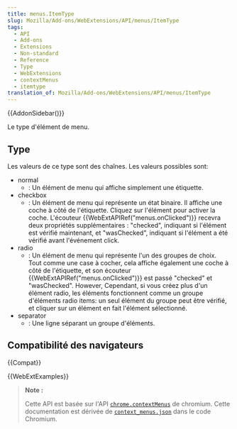 ```yaml
---
title: menus.ItemType
slug: Mozilla/Add-ons/WebExtensions/API/menus/ItemType
tags:
  - API
  - Add-ons
  - Extensions
  - Non-standard
  - Reference
  - Type
  - WebExtensions
  - contextMenus
  - itemtype
translation_of: Mozilla/Add-ons/WebExtensions/API/menus/ItemType
---
```


{{AddonSidebar()}}

Le type d'élément de menu.

## Type

Les valeurs de ce type sont des chaînes. Les valeurs possibles sont:

- normal
  - : Un élément de menu qui affiche simplement une étiquette.
- checkbox
  - : Un élément de menu qui représente un état binaire. Il affiche une coche à côté de l'étiquette. Cliquez sur l'élément pour activer la coche. L'écouteur {{WebExtAPIRef("menus.onClicked")}} recevra deux propriétés supplémentaires : "checked", indiquant si l'élément est vérifié maintenant, et "wasChecked", indiquant si l'élément a été vérifié avant l'événement click.
- radio
  - : Un élément de menu qui représente l'un des groupes de choix. Tout comme une case à cocher, cela affiche également une coche à côté de l'étiquette, et son écouteur {{WebExtAPIRef("menus.onClicked")}} est passé "checked" et "wasChecked". However, Cependant, si vous créez plus d'un élément radio, les éléments fonctionnent comme un groupe d'éléments radio items: un seul élément du groupe peut être vérifié, et cliquer sur un élément en fait l'élément sélectionné.
- separator
  - : Une ligne séparant un groupe d'éléments.

## Compatibilité des navigateurs

{{Compat}}

{{WebExtExamples}}

> **Note :**
>
> Cette API est basée sur l'API [`chrome.contextMenus`](https://developer.chrome.com/extensions/contextMenus) de chromium. Cette documentation est dérivée de [`context_menus.json`](https://chromium.googlesource.com/chromium/src/+/master/chrome/common/extensions/api/context_menus.json) dans le code Chromium.

<!--
// Copyright 2015 The Chromium Authors. All rights reserved.
//
// Redistribution and use in source and binary forms, with or without
// modification, are permitted provided that the following conditions are
// met:
//
//    * Redistributions of source code must retain the above copyright
// notice, this list of conditions and the following disclaimer.
//    * Redistributions in binary form must reproduce the above
// copyright notice, this list of conditions and the following disclaimer
// in the documentation and/or other materials provided with the
// distribution.
//    * Neither the name of Google Inc. nor the names of its
// contributors may be used to endorse or promote products derived from
// this software without specific prior written permission.
//
// THIS SOFTWARE IS PROVIDED BY THE COPYRIGHT HOLDERS AND CONTRIBUTORS
// "AS IS" AND ANY EXPRESS OR IMPLIED WARRANTIES, INCLUDING, BUT NOT
// LIMITED TO, THE IMPLIED WARRANTIES OF MERCHANTABILITY AND FITNESS FOR
// A PARTICULAR PURPOSE ARE DISCLAIMED. IN NO EVENT SHALL THE COPYRIGHT
// OWNER OR CONTRIBUTORS BE LIABLE FOR ANY DIRECT, INDIRECT, INCIDENTAL,
// SPECIAL, EXEMPLARY, OR CONSEQUENTIAL DAMAGES (INCLUDING, BUT NOT
// LIMITED TO, PROCUREMENT OF SUBSTITUTE GOODS OR SERVICES; LOSS OF USE,
// DATA, OR PROFITS; OR BUSINESS INTERRUPTION) HOWEVER CAUSED AND ON ANY
// THEORY OF LIABILITY, WHETHER IN CONTRACT, STRICT LIABILITY, OR TORT
// (INCLUDING NEGLIGENCE OR OTHERWISE) ARISING IN ANY WAY OUT OF THE USE
// OF THIS SOFTWARE, EVEN IF ADVISED OF THE POSSIBILITY OF SUCH DAMAGE.
-->
